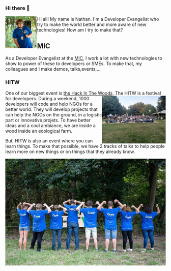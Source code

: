 ### Hi there 👋

<img align="left" src="https://github.com/thelittlewozniak/thelittlewozniak/blob/master/FB_IMG_1565035306465.jpg" width="100">
Hi all! My name is Nathan. I'm a Developer Evangelist who try to make the world better and more aware of new technologies!
How am I try to make that?



## MIC
As a Developer Evangelist at the [MIC](mic-belgique.be), I work a lot with new technologies to show to power of these to developers or SMEs.
To make that, my colleagues and I make demos, talks,events,... 

### HITW
One of our biggest event is [the Hack In The Woods](hackinthewoods.be).
<img align="right" src="https://github.com/thelittlewozniak/thelittlewozniak/blob/master/IMG_20190801_210554.jpg" width="200">
The HITW is a festival for developers. During a weekend, 1000 developers will code and help NGOs for a better world. 
They will develop projects that can help the NGOs on the ground, in a logistic part or innovative projets. 
To have better ideas and a cool ambiance, we are inside a wood inside an ecological farm.

But, HITW is also an event where you can learn things. To make that possible, we have 2 tracks of talks to help people learn more on new things or on things that they already know.

![The team behind HITW](https://github.com/thelittlewozniak/thelittlewozniak/blob/master/FB_IMG_1565632735952.jpg)

<!--
**thelittlewozniak/thelittlewozniak** is a ✨ _special_ ✨ repository because its `README.md` (this file) appears on your GitHub profile.
Here are some ideas to get you started:

- 🔭 I’m currently working on ...
- 🌱 I’m currently learning ...
- 👯 I’m looking to collaborate on ...
- 🤔 I’m looking for help with ...
- 💬 Ask me about ...
- 📫 How to reach me: ...
- 😄 Pronouns: ...
- ⚡ Fun fact: ...
-->
